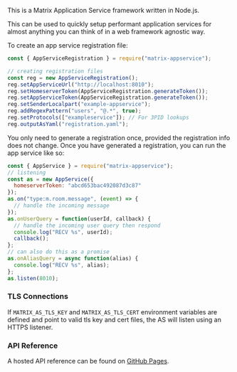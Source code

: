 This is a Matrix Application Service framework written in Node.js.

This can be used to quickly setup performant application services for almost 
anything you can think of in a web framework agnostic way.

To create an app service registration file:
```javascript
const { AppServiceRegistration } = require("matrix-appservice");

// creating registration files
const reg = new AppServiceRegistration();
reg.setAppServiceUrl("http://localhost:8010");
reg.setHomeserverToken(AppServiceRegistration.generateToken());
reg.setAppServiceToken(AppServiceRegistration.generateToken());
reg.setSenderLocalpart("example-appservice");
reg.addRegexPattern("users", "@.*", true);
reg.setProtocols(["exampleservice"]); // For 3PID lookups
reg.outputAsYaml("registration.yaml");
```

You only need to generate a registration once, provided the registration info does not
change. Once you have generated a registration, you can run the app service like so:

```javascript
const { AppService } = require("matrix-appservice");
// listening
const as = new AppService({
  homeserverToken: "abcd653bac492087d3c87"
});
as.on("type:m.room.message", (event) => {
  // handle the incoming message
});
as.onUserQuery = function(userId, callback) {
  // handle the incoming user query then respond
  console.log("RECV %s", userId);
  callback();
};
// can also do this as a promise
as.onAliasQuery = async function(alias) {
  console.log("RECV %s", alias);
};
as.listen(8010);
```

### TLS Connections

If `MATRIX_AS_TLS_KEY` and `MATRIX_AS_TLS_CERT` environment variables are
defined and point to valid tls key and cert files, the AS will listen using
an HTTPS listener.

### API Reference

A hosted API reference can be found on [GitHub Pages](https://matrix-org.github.io/matrix-appservice-node/index.html).

